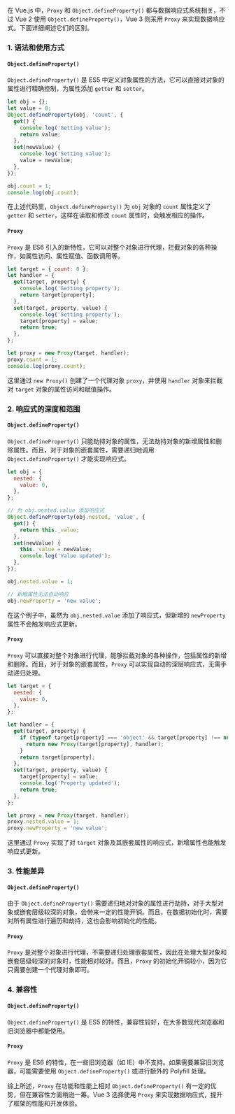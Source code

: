 在 Vue.js 中，`Proxy` 和 `Object.defineProperty()` 都与数据响应式系统相关，不过 Vue 2 使用 `Object.defineProperty()`，Vue 3 则采用 `Proxy` 来实现数据响应式。下面详细阐述它们的区别。

### 1. 语法和使用方式

#### `Object.defineProperty()`

`Object.defineProperty()` 是 ES5 中定义对象属性的方法，它可以直接对对象的属性进行精确控制，为属性添加 `getter` 和 `setter`。

```javascript
let obj = {};
let value = 0;
Object.defineProperty(obj, 'count', {
  get() {
    console.log('Getting value');
    return value;
  },
  set(newValue) {
    console.log('Setting value');
    value = newValue;
  },
});

obj.count = 1;
console.log(obj.count);
```

在上述代码里，`Object.defineProperty()` 为 `obj` 对象的 `count` 属性定义了 `getter` 和 `setter`，这样在读取和修改 `count` 属性时，会触发相应的操作。

#### `Proxy`

`Proxy` 是 ES6 引入的新特性，它可以对整个对象进行代理，拦截对象的各种操作，如属性访问、属性赋值、函数调用等。

```javascript
let target = { count: 0 };
let handler = {
  get(target, property) {
    console.log('Getting property');
    return target[property];
  },
  set(target, property, value) {
    console.log('Setting property');
    target[property] = value;
    return true;
  },
};

let proxy = new Proxy(target, handler);
proxy.count = 1;
console.log(proxy.count);
```

这里通过 `new Proxy()` 创建了一个代理对象 `proxy`，并使用 `handler` 对象来拦截对 `target` 对象的属性访问和赋值操作。

### 2. 响应式的深度和范围

#### `Object.defineProperty()`

`Object.defineProperty()` 只能劫持对象的属性，无法劫持对象的新增属性和删除属性。而且，对于对象的嵌套属性，需要递归地调用 `Object.defineProperty()` 才能实现响应式。

```javascript
let obj = {
  nested: {
    value: 0,
  },
};

// 为 obj.nested.value 添加响应式
Object.defineProperty(obj.nested, 'value', {
  get() {
    return this._value;
  },
  set(newValue) {
    this._value = newValue;
    console.log('Value updated');
  },
});

obj.nested.value = 1;

// 新增属性无法自动响应
obj.newProperty = 'new value';
```

在这个例子中，虽然为 `obj.nested.value` 添加了响应式，但新增的 `newProperty` 属性不会触发响应式更新。

#### `Proxy`

`Proxy` 可以直接对整个对象进行代理，能够拦截对象的各种操作，包括属性的新增和删除。而且，对于对象的嵌套属性，`Proxy` 可以实现自动的深层响应式，无需手动递归处理。

```javascript
let target = {
  nested: {
    value: 0,
  },
};

let handler = {
  get(target, property) {
    if (typeof target[property] === 'object' && target[property] !== null) {
      return new Proxy(target[property], handler);
    }
    return target[property];
  },
  set(target, property, value) {
    target[property] = value;
    console.log('Property updated');
    return true;
  },
};

let proxy = new Proxy(target, handler);
proxy.nested.value = 1;
proxy.newProperty = 'new value';
```

这里通过 `Proxy` 实现了对 `target` 对象及其嵌套属性的响应式，新增属性也能触发响应式更新。

### 3. 性能差异

#### `Object.defineProperty()`

由于 `Object.defineProperty()` 需要递归地对对象的属性进行劫持，对于大型对象或嵌套层级较深的对象，会带来一定的性能开销。而且，在数据初始化时，需要对所有属性进行遍历和劫持，这也会影响初始化的性能。

#### `Proxy`

`Proxy` 是对整个对象进行代理，不需要递归处理嵌套属性，因此在处理大型对象和嵌套层级较深的对象时，性能相对较好。而且，`Proxy` 的初始化开销较小，因为它只需要创建一个代理对象即可。

### 4. 兼容性

#### `Object.defineProperty()`

`Object.defineProperty()` 是 ES5 的特性，兼容性较好，在大多数现代浏览器和旧浏览器中都能使用。

#### `Proxy`

`Proxy` 是 ES6 的特性，在一些旧浏览器（如 IE）中不支持。如果需要兼容旧浏览器，可能需要使用 `Object.defineProperty()` 或进行额外的 Polyfill 处理。

综上所述，`Proxy` 在功能和性能上相对 `Object.defineProperty()` 有一定的优势，但在兼容性方面稍逊一筹。Vue 3 选择使用 `Proxy` 来实现数据响应式，提升了框架的性能和开发体验。
